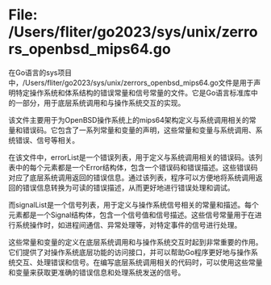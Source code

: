 # File: /Users/fliter/go2023/sys/unix/zerrors_openbsd_mips64.go

在Go语言的sys项目中，/Users/fliter/go2023/sys/unix/zerrors_openbsd_mips64.go文件是用于声明特定操作系统和体系结构的错误常量和信号常量的文件。它是Go语言标准库中的一部分，用于底层系统调用和与操作系统交互的实现。

该文件主要用于为OpenBSD操作系统上的mips64架构定义与系统调用相关的常量和错误码。它包含了一系列常量和变量的声明，这些常量和变量与系统调用、系统错误、信号等相关。

在该文件中，errorList是一个错误列表，用于定义与系统调用相关的错误码。该列表中的每个元素都是一个Error结构体，包含一个错误码和错误描述。这些错误码对应了底层系统调用返回的错误信息。通过该列表，程序可以方便地将系统调用返回的错误信息转换为可读的错误描述，从而更好地进行错误处理和调试。

而signalList是一个信号列表，用于定义与操作系统信号相关的常量和描述。每个元素都是一个Signal结构体，包含一个信号值和信号描述。这些信号常量用于在进行系统操作时，如进程间通信、异常处理等，对特定事件的信号进行处理。

这些常量和变量的定义在底层系统调用和与操作系统交互时起到非常重要的作用。它们提供了对操作系统底层功能的访问接口，并可以帮助Go程序更好地与操作系统交互、处理错误和信号。在编写底层系统调用相关的代码时，可以使用这些常量和变量来获取更准确的错误信息和处理系统发送的信号。

